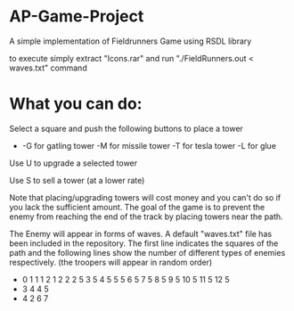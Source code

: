 # AP-Game-Project
A simple implementation of Fieldrunners Game using RSDL library

to execute simply extract "Icons.rar" and run "./FieldRunners.out < waves.txt" command

# What you can do:
Select a square and push the following buttons to place a tower
* -G for gatling tower
-M for missile tower
-T for tesla tower
-L for glue

Use U to upgrade a selected tower

Use S to sell a tower (at a lower rate)

Note that placing/upgrading towers will cost money and you can't do so if you lack the sufficient amount.
The goal of the game is to prevent the enemy from reaching the end of the track by placing towers near the path.

The Enemy will appear in forms of waves. A default "waves.txt" file has been included in the repository.
The first line indicates the squares of the path and the following lines show the number of different types of enemies respectively. (the troopers will appear in random order)
* 0 1 1 1 2 1 2 2 2 5 3 5 4 5 5 5 6 5 7 5 8 5 9 5 10 5 11 5 12 5
* 3 4 4 5
* 4 2 6 7
